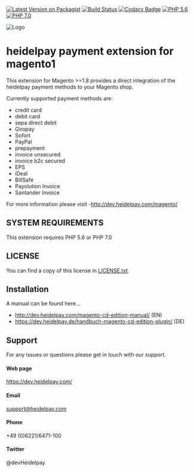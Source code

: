[![Latest Version on Packagist](https://img.shields.io/packagist/v/heidelpay/magento-cd-edition.svg?style=flat-square)](https://packagist.org/packages/heidelpay/magento-cd-edition)
[![Build Status](https://travis-ci.org/heidelpay/magento-cd-edition.svg?branch=master)](https://travis-ci.org/heidelpay/magento-cd-edition)
[![Codacy Badge](https://api.codacy.com/project/badge/Grade/4c8c379f94d64fd3813dffb260e8bdd6)](https://www.codacy.com/app/heidelpay/magento-cd-edition?utm_source=github.com&amp;utm_medium=referral&amp;utm_content=heidelpay/magento-cd-edition&amp;utm_campaign=Badge_Grade)
[![PHP 5.6](https://img.shields.io/badge/php-5.6-blue.svg)](http://www.php.net)
[![PHP 7.0](https://img.shields.io/badge/php-7.0-blue.svg)](http://www.php.net)

![Logo](http://dev.heidelpay.com/devHeidelpay_400_180.jpg)

# heidelpay payment extension for magento1

This extension for Magento >=1.8 provides a direct integration of the heidelpay payment methods to your Magento shop. 

Currently supported payment methods are:
* credit card
* debit card
* sepa direct debit
* Giropay
* Sofort
* PayPal
* prepayment
* invoice unsecured
* invoice b2c secured
* EPS
* iDeal
* BillSafe
* Payolution Invoice
* Santander Invoice

For more information please visit -http://dev.heidelpay.com/magento/

## SYSTEM REQUIREMENTS

This extension requires PHP 5.6 or PHP 7.0
 

## LICENSE

You can find a copy of this license in [LICENSE.txt](LICENSE.txt).

## Installation

A manual can be found here...
* http://dev.heidelpay.com/magento-cd-edition-manual/ (EN) 
* https://dev.heidelpay.de/handbuch-magento-cd-edition-plugin/ (DE) 

## Support
For any issues or questions please get in touch with our support.

#### Web page
https://dev.heidelpay.com/
 
#### Email
support@heidelpay.com
 
#### Phone
+49 (0)6221/6471-100

#### Twitter
@devHeidelpay
